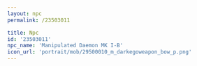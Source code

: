 ```yaml
---
layout: npc
permalink: /23503011

title: Npc
id: '23503011'
npc_name: 'Manipulated Daemon MK I-B'
icon_url: 'portrait/mob/29500010_m_darkegoweapon_bow_p.png'
---
```

